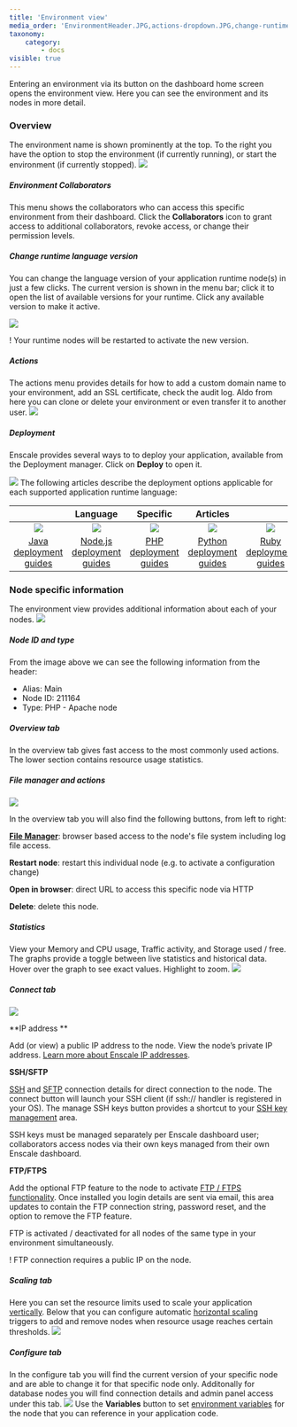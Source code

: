 ```yaml
---
title: 'Environment view'
media_order: 'EnvironmentHeader.JPG,actions-dropdown.JPG,change-runtime.JPG,open-deployment-manager.png,nodeView.jpg,nodeHead.jpg,nodeChart.jpg,ConnectTab.jpg,scaling.jpg,java-tile.png,Nodejs-tile.png,php-tile.png,Ruby-tile.png,Python-tile.png,Configure-tab.JPG'
taxonomy:
    category:
        - docs
visible: true
---
```


Entering an environment via its button on the dashboard home screen opens the environment view. Here you can see the environment and its nodes in more detail.

### Overview
The environment name is shown prominently at the top. To the right you have the option to stop the environment (if currently running), or start the environment (if currently stopped).
![](EnvironmentHeader.JPG)

##### Environment Collaborators
This menu shows the collaborators who can access this specific environment from their dashboard. Click the **Collaborators** icon to grant access to additional collaborators, revoke access, or change their permission levels.

##### Change runtime language version
You can change the language version of your application runtime node(s) in just a few clicks. The current version is shown in the menu bar; click it to open the list of available versions for your runtime. Click any available version to make it active. 

![](change-runtime.JPG)

! Your runtime nodes will be restarted to activate the new version.

##### Actions
The actions menu provides details for how to add a custom domain name to your environment, add an SSL certificate, check the audit log. Aldo from here you can clone or delete your environment or even transfer it to another user.
![](actions-dropdown.JPG)
 
##### Deployment
Enscale provides several ways to to deploy your application, available from the Deployment manager. Click on **Deploy** to open it.

![](open-deployment-manager.png)
The following articles describe the deployment options applicable for each supported application runtime language:


| |Language |Specific |Articles | |
|:---:|:---:|:---:|:---:|:---:|
|![](java-tile.png)|![](Nodejs-tile.png)|![](php-tile.png)|![](Python-tile.png)|![](Ruby-tile.png)|
|[Java deployment guides](/java/deployment-guides)|[Node.js deployment guides](/nodejs/deployment-guides)|[PHP deployment guides](/php/deployment%20guides)|[Python deployment guides](/python/deployment-guides)|[Ruby deployment guides](/ruby/deployment-guides)|

### Node specific information
The environment view provides additional information about each of your nodes.
![](nodeView.jpg)

##### Node ID and type
From the image above we can see the following information from the header: 

* Alias: Main
* Node ID: 211164
* Type: PHP - Apache node

##### Overview tab
In the overview tab gives fast access to the most commonly used actions. The lower section contains resource usage statistics.

##### File manager and actions
![](nodeHead.jpg) 

In the overview tab you will also find the following buttons, from left to right:

**[File Manager](/features/file-manager)**: browser based access to the node's file system including log file access.

**Restart node**: restart this individual node (e.g. to activate a configuration change)

**Open in browser**: direct URL to access this specific node via HTTP

**Delete**: delete this node.

 
##### Statistics

View your Memory and CPU usage, Traffic activity, and Storage used / free. The graphs provide a toggle between live statistics and historical data. Hover over the graph to see exact values. Highlight to zoom.
![](nodeView.jpg)

##### Connect tab
![](ConnectTab.jpg)

**IP address **

Add (or view) a public IP address to the node. View the node’s private IP address. [Learn more about Enscale IP addresses](/features/ip-addresses).

**SSH/SFTP**

[SSH](/access/access-via-ssh) and [SFTP](access/access-via-sftp) connection details for direct connection to the node. The connect button will launch your SSH client (if ssh:// handler is registered in your OS). The manage SSH keys button provides a shortcut to your [SSH key management](/access/add-ssh-key) area.

SSH keys must be managed separately per Enscale dashboard user; collaborators access nodes via their own keys managed from their own Enscale dashboard.

**FTP/FTPS**

Add the optional FTP feature to the node to activate [FTP / FTPS functionality](/access/ftpftps). Once installed you login details are sent via email, this area updates to contain the FTP connection string, password reset, and the option to remove the FTP feature.

FTP is activated / deactivated for all nodes of the same type in your environment simultaneously.

! FTP connection requires a public IP on the node.

##### Scaling tab
Here you can set the resource limits used to scale your application [vertically](/features/vertical-scaling). Below that you can configure automatic [horizontal scaling](/features/horizontal-scaling) triggers to add and remove nodes when resource usage reaches certain thresholds.
![](scaling.jpg)

##### Configure tab

In the configure tab you will find the current version of your specific node and are able to change it for that specific node only. Additonally for database nodes you will find connection details and admin panel access under this tab.
![](Configure-tab.JPG)
Use the **Variables** button to set [environment variables](/features/environment-variables) for the node that you can reference in your application code.